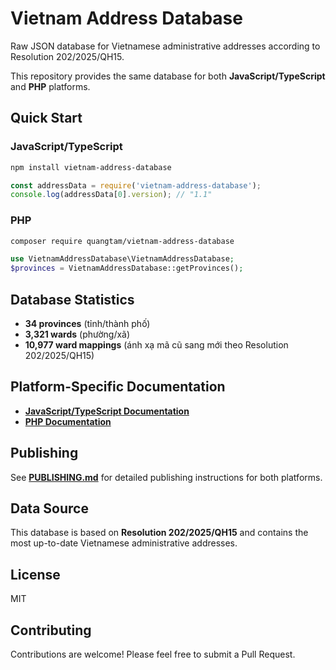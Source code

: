# Vietnam Address Database

Raw JSON database for Vietnamese administrative addresses according to Resolution 202/2025/QH15.

This repository provides the same database for both **JavaScript/TypeScript** and **PHP** platforms.

## Quick Start

### JavaScript/TypeScript

```bash
npm install vietnam-address-database
```

```javascript
const addressData = require('vietnam-address-database');
console.log(addressData[0].version); // "1.1"
```

### PHP

```bash
composer require quangtam/vietnam-address-database
```

```php
use VietnamAddressDatabase\VietnamAddressDatabase;
$provinces = VietnamAddressDatabase::getProvinces();
```

## Database Statistics

- **34 provinces** (tỉnh/thành phố)
- **3,321 wards** (phường/xã)
- **10,977 ward mappings** (ánh xạ mã cũ sang mới theo Resolution 202/2025/QH15)

## Platform-Specific Documentation

- **[JavaScript/TypeScript Documentation](README-JS.md)**
- **[PHP Documentation](README-PHP.md)**

## Publishing

See **[PUBLISHING.md](PUBLISHING.md)** for detailed publishing instructions for both platforms.

## Data Source

This database is based on **Resolution 202/2025/QH15** and contains the most up-to-date Vietnamese administrative addresses.

## License

MIT

## Contributing

Contributions are welcome! Please feel free to submit a Pull Request.
